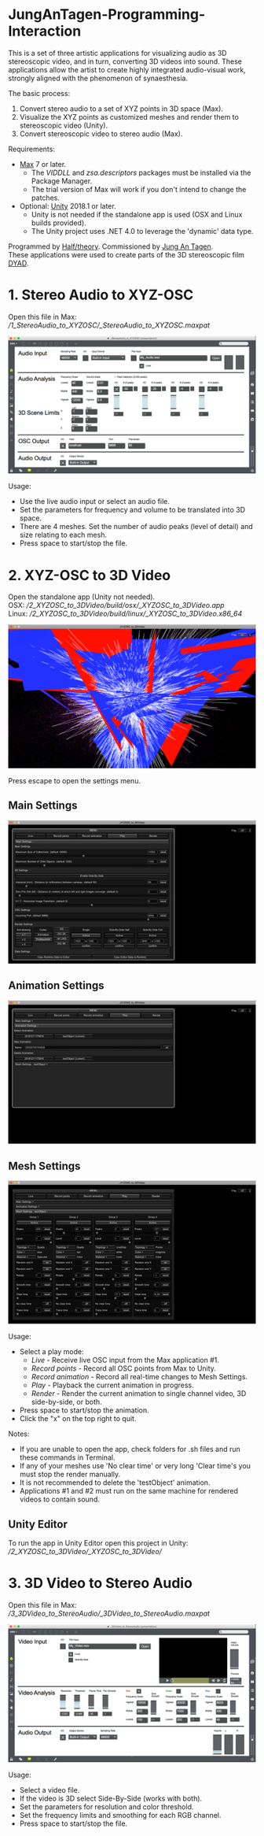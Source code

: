 # JungAnTagen-Programming-Interaction

This is a set of three artistic applications for visualizing audio as 3D stereoscopic video, and in turn, converting 3D videos into sound. These applications allow the artist to create highly integrated audio-visual work, strongly aligned with the phenomenon of synaesthesia.

The basic process:
1. Convert stereo audio to a set of XYZ points in 3D space (Max).
2. Visualize the XYZ points as customized meshes and render them to stereoscopic video (Unity).
3. Convert stereoscopic video to stereo audio (Max).

Requirements:
- [Max](https://cycling74.com/) 7 or later.
  - The *VIDDLL* and *zsa.descriptors* packages must be installed via the Package Manager.
  - The trial version of Max will work if you don't intend to change the patches.
- Optional: [Unity](https://unity.com/) 2018.1 or later.
  - Unity is not needed if the standalone app is used (OSX and Linux builds provided).
  - The Unity project uses .NET 4.0 to leverage the 'dynamic' data type.

Programmed by [Half/theory](http://halftheory.com/). Commissioned by [Jung An Tagen](https://jungantagen.bandcamp.com/).\
These applications were used to create parts of the 3D stereoscopic film [DYAD](http://www.sixpackfilm.com/en/catalogue/show/2553).

# 1. Stereo Audio to XYZ-OSC

Open this file in Max: */1_StereoAudio_to_XYZOSC/_StereoAudio_to_XYZOSC.maxpat*

![1_StereoAudio_to_XYZOSC](1_StereoAudio_to_XYZOSC/screenshot.png?raw=true)

Usage:
- Use the live audio input or select an audio file.
- Set the parameters for frequency and volume to be translated into 3D space.
- There are 4 meshes. Set the number of audio peaks (level of detail) and size relating to each mesh.
- Press space to start/stop the file.

# 2. XYZ-OSC to 3D Video

Open the standalone app (Unity not needed).\
OSX: */2_XYZOSC_to_3DVideo/build/osx/_XYZOSC_to_3DVideo.app*\
Linux: */2_XYZOSC_to_3DVideo/build/linux/_XYZOSC_to_3DVideo.x86_64*

![2_XYZOSC_to_3DVideo](2_XYZOSC_to_3DVideo/screenshot.png?raw=true)

Press escape to open the settings menu.

## Main Settings
![Main Settings](2_XYZOSC_to_3DVideo/screenshot_menu1.png?raw=true)
## Animation Settings
![Animation Settings](2_XYZOSC_to_3DVideo/screenshot_menu2.png?raw=true)
## Mesh Settings
![Mesh Settings](2_XYZOSC_to_3DVideo/screenshot_menu3.png?raw=true)

Usage:
- Select a play mode:
  - *Live* - Receive live OSC input from the Max application #1.
  - *Record points* - Record all OSC points from Max to Unity.
  - *Record animation* - Record all real-time changes to Mesh Settings.
  - *Play* - Playback the current animation in progress.
  - *Render* - Render the current animation to single channel video, 3D side-by-side, or both.
- Press space to start/stop the animation.
- Click the "x" on the top right to quit.

Notes:
- If you are unable to open the app, check folders for .sh files and run these commands in Terminal.
- If any of your meshes use 'No clear time' or very long 'Clear time's you must stop the render manually.
- It is not recommended to delete the 'testObject' animation.
- Applications #1 and #2 must run on the same machine for rendered videos to contain sound.

## Unity Editor
To run the app in Unity Editor open this project in Unity: */2_XYZOSC_to_3DVideo/_XYZOSC_to_3DVideo/*

# 3. 3D Video to Stereo Audio

Open this file in Max: */3_3DVideo_to_StereoAudio/_3DVideo_to_StereoAudio.maxpat*

![3_3DVideo_to_StereoAudio](3_3DVideo_to_StereoAudio/screenshot.png?raw=true)

Usage:
- Select a video file.
- If the video is 3D select Side-By-Side (works with both).
- Set the parameters for resolution and color threshold.
- Set the frequency limits and smoothing for each RGB channel.
- Press space to start/stop the file.
